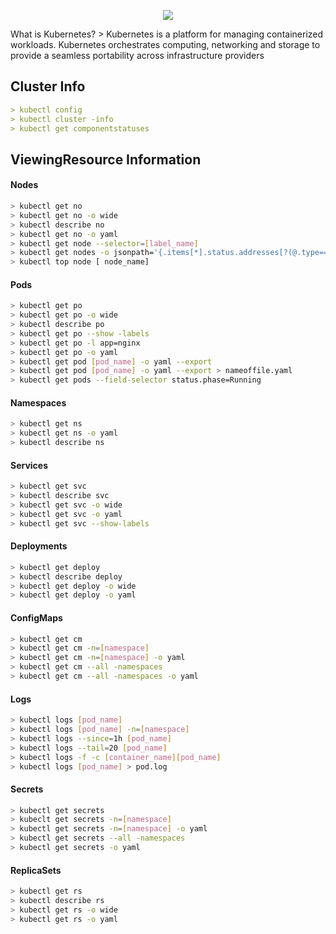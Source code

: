 <p align="center"><img src="https://i.imgur.com/IYVX7a8.png" /></p>
What is Kubernetes?
> Kubernetes is a platform for managing containerized workloads. Kubernetes orchestrates computing, networking and storage to provide a seamless portability across infrastructure providers

## Cluster Info
```yaml
> kubectl config
> kubectl cluster -info
> kubectl get componentstatuses
```

## ViewingResource Information

#### Nodes
```bash
> kubectl get no
> kubectl get no -o wide
> kubectl describe no
> kubectl get no -o yaml
> kubectl get node --selector=[label_name]
> kubectl get nodes -o jsonpath='{.items[*].status.addresses[?(@.type=="ExternalIP")].address}'
> kubectl top node [ node_name]
```
#### Pods
```bash
> kubectl get po
> kubectl get po -o wide
> kubectl describe po
> kubectl get po --show -labels
> kubectl get po -l app=nginx
> kubectl get po -o yaml
> kubectl get pod [pod_name] -o yaml --export
> kubectl get pod [pod_name] -o yaml --export > nameoffile.yaml
> kubectl get pods --field-selector status.phase=Running
```

#### Namespaces
```bash
> kubectl get ns
> kubectl get ns -o yaml
> kubectl describe ns
```

#### Services
```bash
> kubectl get svc
> kubectl describe svc
> kubectl get svc -o wide
> kubectl get svc -o yaml
> kubectl get svc --show-labels
```

#### Deployments
```bash
> kubectl get deploy
> kubectl describe deploy
> kubectl get deploy -o wide
> kubectl get deploy -o yaml
```

#### ConfigMaps
```bash
> kubectl get cm
> kubectl get cm -n=[namespace]
> kubectl get cm -n=[namespace] -o yaml 
> kubectl get cm --all -namespaces
> kubectl get cm --all -namespaces -o yaml
```

#### Logs
```bash
> kubectl logs [pod_name]
> kubectl logs [pod_name] -n=[namespace]
> kubectl logs --since=1h [pod_name]
> kubectl logs --tail=20 [pod_name]
> kubectl logs -f -c [container_name][pod_name]
> kubectl logs [pod_name] > pod.log
```

#### Secrets
```bash
> kubectl get secrets
> kubeclt get secrets -n=[namespace]
> kubectl get secrets -n=[namespace] -o yaml 
> kubectl get secrets --all -namespaces
> kubectl get secrets -o yaml
```

#### ReplicaSets
```bash
> kubectl get rs
> kubectl describe rs
> kubectl get rs -o wide
> kubectl get rs -o yaml
```

#### 
